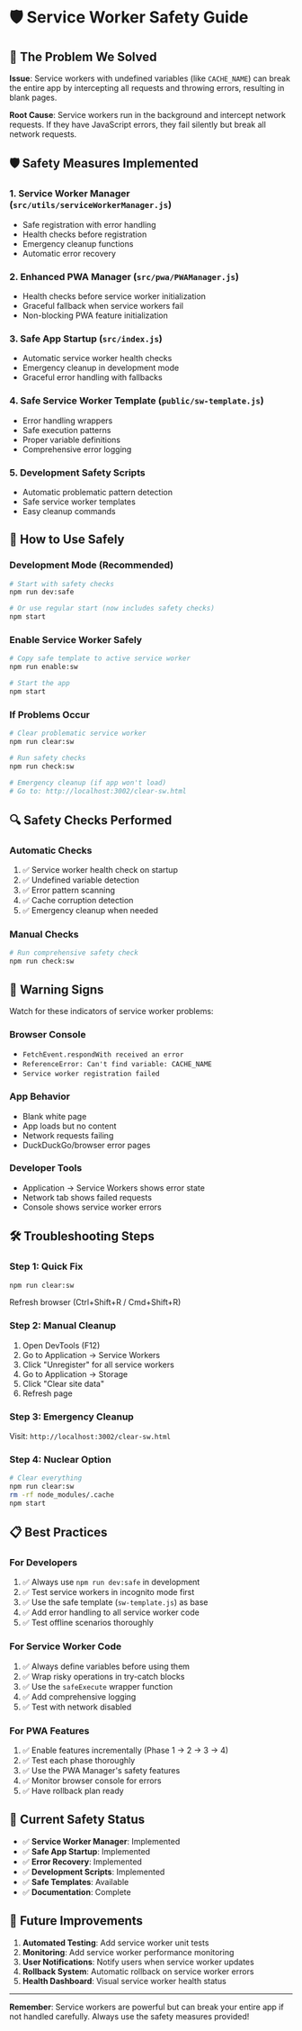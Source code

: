 # 🛡️ Service Worker Safety Guide

## 🚨 The Problem We Solved

**Issue**: Service workers with undefined variables (like `CACHE_NAME`) can break the entire app by intercepting all requests and throwing errors, resulting in blank pages.

**Root Cause**: Service workers run in the background and intercept network requests. If they have JavaScript errors, they fail silently but break all network requests.

## 🛡️ Safety Measures Implemented

### 1. **Service Worker Manager** (`src/utils/serviceWorkerManager.js`)
- Safe registration with error handling
- Health checks before registration
- Emergency cleanup functions
- Automatic error recovery

### 2. **Enhanced PWA Manager** (`src/pwa/PWAManager.js`)
- Health checks before service worker initialization
- Graceful fallback when service workers fail
- Non-blocking PWA feature initialization

### 3. **Safe App Startup** (`src/index.js`)
- Automatic service worker health checks
- Emergency cleanup in development mode
- Graceful error handling with fallbacks

### 4. **Safe Service Worker Template** (`public/sw-template.js`)
- Error handling wrappers
- Safe execution patterns
- Proper variable definitions
- Comprehensive error logging

### 5. **Development Safety Scripts**
- Automatic problematic pattern detection
- Safe service worker templates
- Easy cleanup commands

## 🚀 How to Use Safely

### **Development Mode (Recommended)**
```bash
# Start with safety checks
npm run dev:safe

# Or use regular start (now includes safety checks)
npm start
```

### **Enable Service Worker Safely**
```bash
# Copy safe template to active service worker
npm run enable:sw

# Start the app
npm start
```

### **If Problems Occur**
```bash
# Clear problematic service worker
npm run clear:sw

# Run safety checks
npm run check:sw

# Emergency cleanup (if app won't load)
# Go to: http://localhost:3002/clear-sw.html
```

## 🔍 Safety Checks Performed

### **Automatic Checks**
1. ✅ Service worker health check on startup
2. ✅ Undefined variable detection
3. ✅ Error pattern scanning
4. ✅ Cache corruption detection
5. ✅ Emergency cleanup when needed

### **Manual Checks**
```bash
# Run comprehensive safety check
npm run check:sw
```

## 🚨 Warning Signs

Watch for these indicators of service worker problems:

### **Browser Console**
- `FetchEvent.respondWith received an error`
- `ReferenceError: Can't find variable: CACHE_NAME`
- `Service worker registration failed`

### **App Behavior**
- Blank white page
- App loads but no content
- Network requests failing
- DuckDuckGo/browser error pages

### **Developer Tools**
- Application → Service Workers shows error state
- Network tab shows failed requests
- Console shows service worker errors

## 🛠️ Troubleshooting Steps

### **Step 1: Quick Fix**
```bash
npm run clear:sw
```
Refresh browser (Ctrl+Shift+R / Cmd+Shift+R)

### **Step 2: Manual Cleanup**
1. Open DevTools (F12)
2. Go to Application → Service Workers
3. Click "Unregister" for all service workers
4. Go to Application → Storage
5. Click "Clear site data"
6. Refresh page

### **Step 3: Emergency Cleanup**
Visit: `http://localhost:3002/clear-sw.html`

### **Step 4: Nuclear Option**
```bash
# Clear everything
npm run clear:sw
rm -rf node_modules/.cache
npm start
```

## 📋 Best Practices

### **For Developers**
1. ✅ Always use `npm run dev:safe` in development
2. ✅ Test service workers in incognito mode first
3. ✅ Use the safe template (`sw-template.js`) as base
4. ✅ Add error handling to all service worker code
5. ✅ Test offline scenarios thoroughly

### **For Service Worker Code**
1. ✅ Always define variables before using them
2. ✅ Wrap risky operations in try-catch blocks
3. ✅ Use the `safeExecute` wrapper function
4. ✅ Add comprehensive logging
5. ✅ Test with network disabled

### **For PWA Features**
1. ✅ Enable features incrementally (Phase 1 → 2 → 3 → 4)
2. ✅ Test each phase thoroughly
3. ✅ Use the PWA Manager's safety features
4. ✅ Monitor browser console for errors
5. ✅ Have rollback plan ready

## 🎯 Current Safety Status

- ✅ **Service Worker Manager**: Implemented
- ✅ **Safe App Startup**: Implemented  
- ✅ **Error Recovery**: Implemented
- ✅ **Development Scripts**: Implemented
- ✅ **Safe Templates**: Available
- ✅ **Documentation**: Complete

## 🚀 Future Improvements

1. **Automated Testing**: Add service worker unit tests
2. **Monitoring**: Add service worker performance monitoring
3. **User Notifications**: Notify users when service worker updates
4. **Rollback System**: Automatic rollback on service worker errors
5. **Health Dashboard**: Visual service worker health status

---

**Remember**: Service workers are powerful but can break your entire app if not handled carefully. Always use the safety measures provided!
